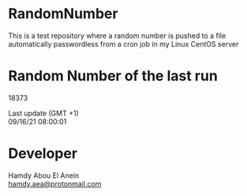 # RandomNumber    
This is a test repository where a random number is pushed to a file automatically passwordless from a cron job in my Linux CentOS server    
# Random Number of the last run   
18373
      
Last update (GMT +1)    
09/16/21 08:00:01
# Developer    
Hamdy Abou El Anein   
hamdy.aea@protonmail.com
